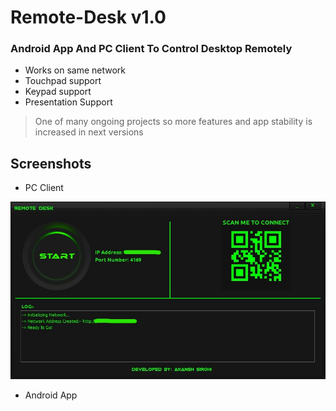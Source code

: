 # Remote-Desk  v1.0

### Android App And PC Client To Control Desktop Remotely

- Works on same network
- Touchpad support
- Keypad support
- Presentation Support

> One of many ongoing projects so more features and app stability is increased in next versions

## Screenshots

- PC Client

![Client](images/Client.jpg?raw=true "Client")

- Android App

